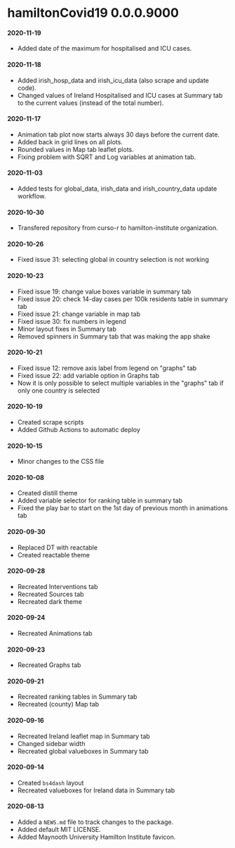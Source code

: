 # hamiltonCovid19 0.0.0.9000

#### 2020-11-19
* Added date of the maximum for hospitalised and ICU cases.

#### 2020-11-18
* Added irish_hosp_data and irish_icu_data (also scrape and update code).
* Changed values of Ireland Hospitalised and ICU cases at Summary tab to the current values (instead of the total number).

#### 2020-11-17
* Animation tab plot now starts always 30 days before the current date.
* Added back in grid lines on all plots.
* Rounded values in Map tab leaflet plots.
* Fixing problem with SQRT and Log variables at animation tab.

#### 2020-11-03
* Added tests for global_data, irish_data and irish_country_data update workflow.

#### 2020-10-30
* Transfered repository from curso-r to hamilton-institute organization.

#### 2020-10-26
* Fixed issue 31: selecting global in country selection is not working

#### 2020-10-23
* Fixed issue 19: change value boxes variable in summary tab
* Fixed issue 20: check 14-day cases per 100k residents table in summary tab
* Fixed issue 21: change variable in map tab
* Fixed issue 30: fix numbers in legend
* Minor layout fixes in Summary tab
* Removed spinners in Summary tab that was making the app shake

#### 2020-10-21
* Fixed issue 12: remove axis label from legend on "graphs" tab
* Fixed issue 22: add variable option in Graphs tab
* Now it is only possible to select multiple variables in the "graphs" tab if only one country is selected

#### 2020-10-19
* Created scrape scripts
* Added Github Actions to automatic deploy

#### 2020-10-15
* Minor changes to the CSS file

#### 2020-10-08
* Created distill theme
* Added variable selector for ranking table in summary tab
* Fixed the play bar to start on the 1st day of previous month in animations tab

#### 2020-09-30
* Replaced DT with reactable
* Created reactable theme

#### 2020-09-28
* Recreated Interventions tab
* Recreated Sources tab
* Recreated dark theme

#### 2020-09-24
* Recreated Animations tab

#### 2020-09-23
* Recreated Graphs tab

#### 2020-09-21
* Recreated ranking tables in Summary tab
* Recreated (county) Map tab

#### 2020-09-16
* Recreated Ireland leaflet map in Summary tab
* Changed sidebar width
* Recreated global valueboxes in Summary tab

#### 2020-09-14
* Created `bs4dash` layout
* Recreated valueboxes for Ireland data in Summary tab

#### 2020-08-13
* Added a `NEWS.md` file to track changes to the package.
* Added default MIT LICENSE.
* Added Maynooth University Hamilton Institute favicon.
